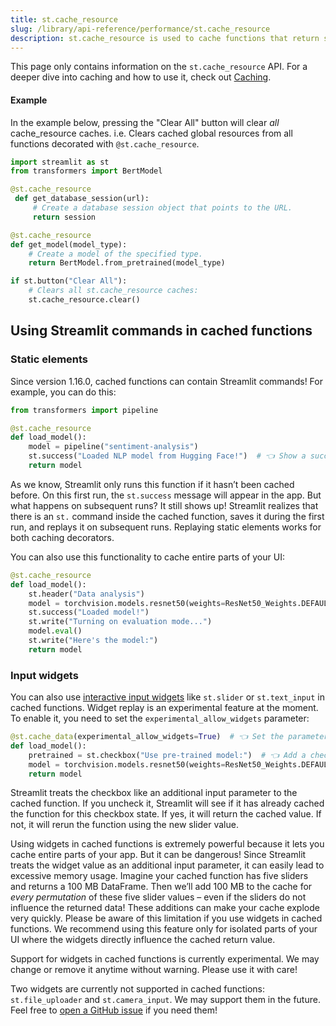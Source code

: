 ```yaml
---
title: st.cache_resource
slug: /library/api-reference/performance/st.cache_resource
description: st.cache_resource is used to cache functions that return shared global resources (e.g. database connections, ML models).
---
```


<Tip>

This page only contains information on the `st.cache_resource` API. For a deeper dive into caching and how to use it, check out [Caching](/library/advanced-features/caching).
</Tip>

<Autofunction function="streamlit.cache_resource" />

<Autofunction function="streamlit.cache_resource.clear" />

#### Example

In the example below, pressing the "Clear All" button will clear _all_ cache_resource caches. i.e. Clears cached global resources from all functions decorated with `@st.cache_resource`.

```python
import streamlit as st
from transformers import BertModel

@st.cache_resource
 def get_database_session(url):
     # Create a database session object that points to the URL.
     return session

@st.cache_resource
def get_model(model_type):
    # Create a model of the specified type.
    return BertModel.from_pretrained(model_type)

if st.button("Clear All"):
    # Clears all st.cache_resource caches:
    st.cache_resource.clear()
```

## Using Streamlit commands in cached functions

### Static elements

Since version 1.16.0, cached functions can contain Streamlit commands! For example, you can do this:

```python
from transformers import pipeline

@st.cache_resource
def load_model():
    model = pipeline("sentiment-analysis")
    st.success("Loaded NLP model from Hugging Face!")  # 👈 Show a success message
    return model
```

As we know, Streamlit only runs this function if it hasn’t been cached before. On this first run, the `st.success` message will appear in the app. But what happens on subsequent runs? It still shows up! Streamlit realizes that there is an `st.` command inside the cached function, saves it during the first run, and replays it on subsequent runs. Replaying static elements works for both caching decorators.

You can also use this functionality to cache entire parts of your UI:

```python
@st.cache_resource
def load_model():
    st.header("Data analysis")
    model = torchvision.models.resnet50(weights=ResNet50_Weights.DEFAULT)
    st.success("Loaded model!")
    st.write("Turning on evaluation mode...")
    model.eval()
    st.write("Here's the model:")
    return model
```

### Input widgets

You can also use [interactive input widgets](/library/api-reference/widgets) like `st.slider` or `st.text_input` in cached functions. Widget replay is an experimental feature at the moment. To enable it, you need to set the `experimental_allow_widgets` parameter:

```python
@st.cache_data(experimental_allow_widgets=True)  # 👈 Set the parameter
def load_model():
    pretrained = st.checkbox("Use pre-trained model:")  # 👈 Add a checkbox
    model = torchvision.models.resnet50(weights=ResNet50_Weights.DEFAULT, pretrained=pretrained)
    return model
```

Streamlit treats the checkbox like an additional input parameter to the cached function. If you uncheck it, Streamlit will see if it has already cached the function for this checkbox state. If yes, it will return the cached value. If not, it will rerun the function using the new slider value.

Using widgets in cached functions is extremely powerful because it lets you cache entire parts of your app. But it can be dangerous! Since Streamlit treats the widget value as an additional input parameter, it can easily lead to excessive memory usage. Imagine your cached function has five sliders and returns a 100 MB DataFrame. Then we’ll add 100 MB to the cache for _every permutation_ of these five slider values – even if the sliders do not influence the returned data! These additions can make your cache explode very quickly. Please be aware of this limitation if you use widgets in cached functions. We recommend using this feature only for isolated parts of your UI where the widgets directly influence the cached return value.

<Warning>

Support for widgets in cached functions is currently experimental. We may change or remove it anytime without warning. Please use it with care!
</Warning>

<Note>

Two widgets are currently not supported in cached functions: `st.file_uploader` and `st.camera_input`. We may support them in the future. Feel free to [open a GitHub issue](https://github.com/streamlit/streamlit/issues) if you need them!
</Note>
